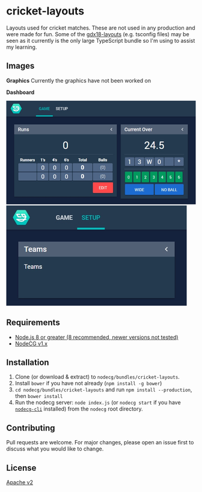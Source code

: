 # cricket-layouts

Layouts used for cricket matches. These are not used in any production and were made for fun. Some of the [gdx18-layouts](https://github.com/gamesdonequick/gdqx18-layouts) (e.g. tsconfig files) may be seen as it currently is the only large TypeScript bundle so I'm using to assist my learning.

## Images
**Graphics**
Currently the graphics have not been worked on

**Dashboard**

![Game](https://raw.githubusercontent.com/Clubwho/cricket-layouts/master/img/dashboard/game.jpg)
![Setup](https://raw.githubusercontent.com/Clubwho/cricket-layouts/master/img/dashboard/setup.jpg)

## Requirements
- [Node.js 8 or greater (8 recommended, newer versions not tested)](https://nodejs.org/)
- [NodeCG v1.x](https://github.com/nodecg/nodecg/releases)

## Installation
1. Clone (or download & extract) to `nodecg/bundles/cricket-layouts`.
2. Install `bower` if you have not already (`npm install -g bower`)
3. `cd nodecg/bundles/cricket-layouts` and run `npm install --production`, then `bower install`
4. Run the nodecg server: `node index.js` (or `nodecg start` if you have [`nodecg-cli`](https://github.com/nodecg/nodecg-cli) installed) from the `nodecg` root directory.

## Contributing
Pull requests are welcome. For major changes, please open an issue first to discuss what you would like to change.

## License
[Apache v2](https://choosealicense.com/licenses/apache-2.0/)
